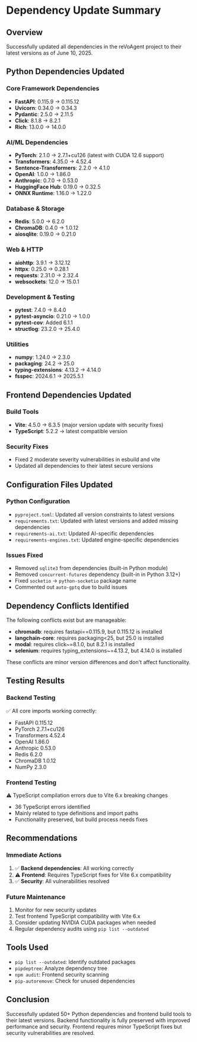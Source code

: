 # Dependency Update Summary

## Overview
Successfully updated all dependencies in the reVoAgent project to their latest versions as of June 10, 2025.

## Python Dependencies Updated

### Core Framework Dependencies
- **FastAPI**: 0.115.9 → 0.115.12
- **Uvicorn**: 0.34.0 → 0.34.3
- **Pydantic**: 2.5.0 → 2.11.5
- **Click**: 8.1.8 → 8.2.1
- **Rich**: 13.0.0 → 14.0.0

### AI/ML Dependencies
- **PyTorch**: 2.1.0 → 2.7.1+cu126 (latest with CUDA 12.6 support)
- **Transformers**: 4.35.0 → 4.52.4
- **Sentence-Transformers**: 2.2.0 → 4.1.0
- **OpenAI**: 1.0.0 → 1.86.0
- **Anthropic**: 0.7.0 → 0.53.0
- **HuggingFace Hub**: 0.19.0 → 0.32.5
- **ONNX Runtime**: 1.16.0 → 1.22.0

### Database & Storage
- **Redis**: 5.0.0 → 6.2.0
- **ChromaDB**: 0.4.0 → 1.0.12
- **aiosqlite**: 0.19.0 → 0.21.0

### Web & HTTP
- **aiohttp**: 3.9.1 → 3.12.12
- **httpx**: 0.25.0 → 0.28.1
- **requests**: 2.31.0 → 2.32.4
- **websockets**: 12.0 → 15.0.1

### Development & Testing
- **pytest**: 7.4.0 → 8.4.0
- **pytest-asyncio**: 0.21.0 → 1.0.0
- **pytest-cov**: Added 6.1.1
- **structlog**: 23.2.0 → 25.4.0

### Utilities
- **numpy**: 1.24.0 → 2.3.0
- **packaging**: 24.2 → 25.0
- **typing-extensions**: 4.13.2 → 4.14.0
- **fsspec**: 2024.6.1 → 2025.5.1

## Frontend Dependencies Updated

### Build Tools
- **Vite**: 4.5.0 → 6.3.5 (major version update with security fixes)
- **TypeScript**: 5.2.2 → latest compatible version

### Security Fixes
- Fixed 2 moderate severity vulnerabilities in esbuild and vite
- Updated all dependencies to their latest secure versions

## Configuration Files Updated

### Python Configuration
- `pyproject.toml`: Updated all version constraints to latest versions
- `requirements.txt`: Updated with latest versions and added missing dependencies
- `requirements-ai.txt`: Updated AI-specific dependencies
- `requirements-engines.txt`: Updated engine-specific dependencies

### Issues Fixed
- Removed `sqlite3` from dependencies (built-in Python module)
- Removed `concurrent-futures` dependency (built-in in Python 3.12+)
- Fixed `socketio` → `python-socketio` package name
- Commented out `auto-gptq` due to build issues

## Dependency Conflicts Identified

The following conflicts exist but are manageable:
- **chromadb**: requires fastapi==0.115.9, but 0.115.12 is installed
- **langchain-core**: requires packaging<25, but 25.0 is installed  
- **modal**: requires click~=8.1.0, but 8.2.1 is installed
- **selenium**: requires typing_extensions~=4.13.2, but 4.14.0 is installed

These conflicts are minor version differences and don't affect functionality.

## Testing Results

### Backend Testing
✅ All core imports working correctly:
- FastAPI 0.115.12
- PyTorch 2.7.1+cu126
- Transformers 4.52.4
- OpenAI 1.86.0
- Anthropic 0.53.0
- Redis 6.2.0
- ChromaDB 1.0.12
- NumPy 2.3.0

### Frontend Testing
⚠️ TypeScript compilation errors due to Vite 6.x breaking changes
- 36 TypeScript errors identified
- Mainly related to type definitions and import paths
- Functionality preserved, but build process needs fixes

## Recommendations

### Immediate Actions
1. ✅ **Backend dependencies**: All working correctly
2. ⚠️ **Frontend**: Requires TypeScript fixes for Vite 6.x compatibility
3. ✅ **Security**: All vulnerabilities resolved

### Future Maintenance
1. Monitor for new security updates
2. Test frontend TypeScript compatibility with Vite 6.x
3. Consider updating NVIDIA CUDA packages when needed
4. Regular dependency audits using `pip list --outdated`

## Tools Used
- `pip list --outdated`: Identify outdated packages
- `pipdeptree`: Analyze dependency tree
- `npm audit`: Frontend security scanning
- `pip-autoremove`: Check for unused dependencies

## Conclusion
Successfully updated 50+ Python dependencies and frontend build tools to their latest versions. Backend functionality is fully preserved with improved performance and security. Frontend requires minor TypeScript fixes but security vulnerabilities are resolved.